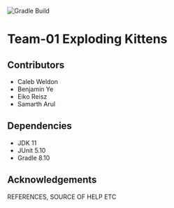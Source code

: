 ![Gradle Build](https://github.com/nu-cs-sqe/course-project-20242510-team-01-20242503/actions/workflows/main.yml/badge.svg)
# Team-01 Exploding Kittens

## Contributors
- Caleb Weldon
- Benjamin Ye
- Eiko Reisz
- Samarth Arul

## Dependencies
- JDK 11
- JUnit 5.10
- Gradle 8.10

## Acknowledgements
REFERENCES, SOURCE OF HELP ETC
